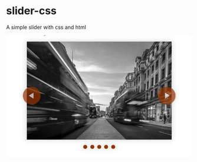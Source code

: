 # slider-css
A simple slider with css and html

<img src="https://github.com/tania-dominguez/slider-css/blob/main/img/slider.jpg">
